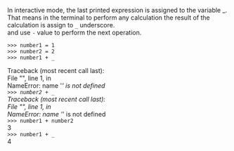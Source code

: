 In interactive mode, the last printed expression is assigned to the variable _.   
That means in the terminal to perform any calculation the result of the calculation is assign to `_` underscore.   
and use `-` value to perform the next operation.    
```
>>> number1 = 1
>>> number2 = 2
>>> number1 + _ 
```
Traceback (most recent call last):    
  File "<stdin>", line 1, in <module>     
NameError: name '_' is not defined   
`>>> number2 + _`    
Traceback (most recent call last):   
  File "<stdin>", line 1, in <module>   
NameError: name '_' is not defined  
`>>> number1 + number2`            
3  
`>>> number1 + _`   
4   
